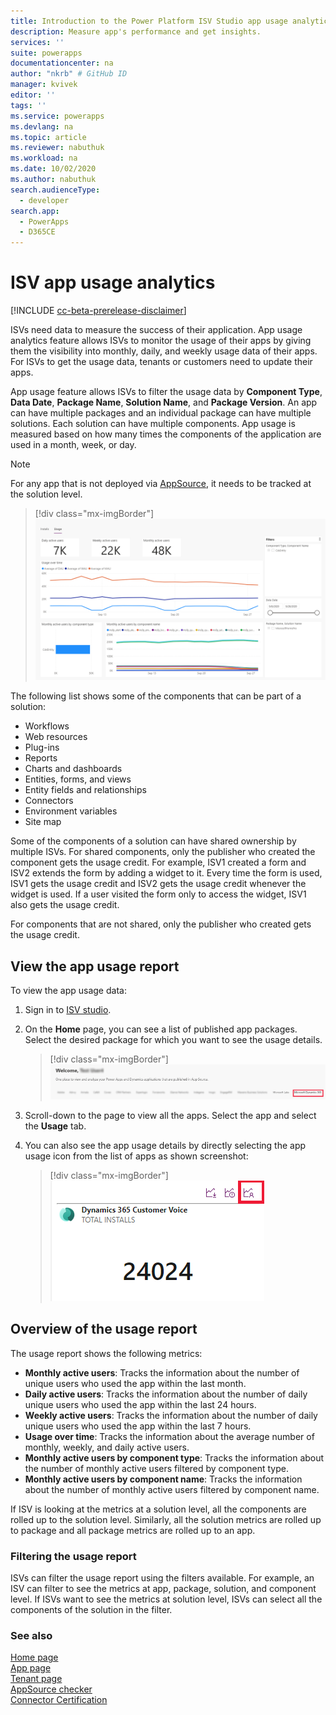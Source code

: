 ```yaml
---
title: Introduction to the Power Platform ISV Studio app usage analytics| Microsoft Docs
description: Measure app's performance and get insights.
services: ''
suite: powerapps
documentationcenter: na
author: "nkrb" # GitHub ID
manager: kvivek
editor: ''
tags: ''
ms.service: powerapps
ms.devlang: na
ms.topic: article
ms.reviewer: nabuthuk
ms.workload: na
ms.date: 10/02/2020
ms.author: nabuthuk
search.audienceType: 
  - developer
search.app: 
  - PowerApps
  - D365CE
---
```


# ISV app usage analytics

[!INCLUDE [cc-beta-prerelease-disclaimer](../../includes/cc-beta-prerelease-disclaimer.md)]

ISVs need data to measure the success of their application. App usage analytics feature allows ISVs to monitor the usage of their apps by giving them the visibility into monthly, daily, and weekly usage data of their apps. For ISVs to get the usage data, tenants or customers need to update their apps.

App usage feature allows ISVs to filter the usage data by **Component Type**, **Data Date**, **Package Name**, **Solution Name**, and **Package Version**. An app can have multiple packages and an individual package can have multiple solutions. Each solution can have multiple components. App usage is measured based on how many times the components of the application are used in a month, week, or day. 

> [!NOTE]
> For any app that is not deployed via [AppSource](https://appsource.microsoft.com), it needs to be tracked at the solution level.   

> [!div class="mx-imgBorder"]
> ![Usage report](media/isv-app-usage-analytics-report.png "Usage report")

The following list shows some of the components that can be part of a solution:
 
- Workflows
- Web resources
- Plug-ins
- Reports
- Charts and dashboards
- Entities, forms, and views
- Entity fields and relationships
- Connectors
- Environment variables
- Site map

Some of the components of a solution can have shared ownership by multiple ISVs. For shared components, only the publisher who created the component gets the usage credit. For example, ISV1 created a form and ISV2 extends the form by adding a widget to it. Every time the form is used, ISV1 gets the usage credit and ISV2 gets the usage credit whenever the widget is used. If a user visited the form only to access the widget, ISV1 also gets the usage credit.

For components that are not shared, only the publisher who created gets the usage credit. 

## View the app usage report

To view the app usage data:

1. Sign in to [ISV studio](https://aka.ms/ISVStudio/).
1. On the **Home** page, you can see a list of published app packages. Select the desired package for which you want to see the usage details. 

   > [!div class="mx-imgBorder"]
   > ![Home page](media/isv-home-page-list-apps.png "Home page")
   
1. Scroll-down to the page to view all the apps. Select the app and select the **Usage** tab.
1. You can also see the app usage details by directly selecting the app usage icon from the list of apps as shown  screenshot:

   > [!div class="mx-imgBorder"]
   > ![Usage icon](media/isv-select-app-to-see-details.png "Usage icon")

## Overview of the usage report

The usage report shows the following metrics:

- **Monthly active users**: Tracks the information about the number of unique users who used the app within the last month.
- **Daily active users**: Tracks the information about the number of daily unique users who used the app within the last 24 hours.
- **Weekly active users**: Tracks the information about the number of daily unique users who used the app within the last 7 hours.
- **Usage over time**: Tracks the information about the average number of monthly, weekly, and daily active users.
- **Monthly active users by component type**: Tracks the information about the number of monthly active users filtered by component type.
- **Monthly active users by component name**: Tracks the information about the number of monthly active users filtered by component name.

If ISV is looking at the metrics at a solution level, all the components are rolled up to the solution level. Similarly, all the solution metrics are rolled up to package and all package metrics are rolled up to an app. 

### Filtering the usage report

ISVs can filter the usage report using the filters available. For example, an ISV can filter to see the metrics at app, package, solution, and component level. If ISVs want to see the metrics at solution level, ISVs can select all the components of the solution in the filter.  

### See also

[Home page](isv-app-management-homepage.md)  
[App page](isv-app-management-apppage.md)<br/> 
[Tenant page](isv-app-management-tenantpage.md)<br/>
[AppSource checker](isv-app-management-appsource-checker.md)<br/>
[Connector Certification](isv-app-management-certification.md)